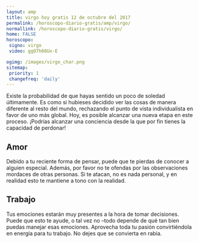 ```yaml
---
layout: amp
title: virgo hoy gratis 12 de octubre del 2017 
permalink: /horoscopo-diario-gratis/amp/virgo/
normallink: /horoscopo-diario-gratis/virgo/
home: FALSE
horoscopo:
 signo: virgo
 video: ggO7h08Ux-E

ogimg: /images/virgo_char.png
sitemap:
 priority: 1
 changefreq: 'daily'
---
```



Existe la probabilidad de que hayas sentido un poco de soledad últimamente. Es como si hubieses decidido ver las cosas de manera diferente al resto del mundo, rechazando el punto de vista individualista en favor de uno más global. Hoy, es posible alcanzar una nueva etapa en este proceso. ¡Podrías alcanzar una conciencia desde la que por fin tienes la capacidad de perdonar!

## Amor

Debido a tu reciente forma de pensar, puede que te pierdas de conocer a alguien especial. Además, por favor no te ofendas por las observaciones mordaces de otras personas. Si te atacan, no es nada personal, y en realidad esto te mantiene a tono con la realidad.

## Trabajo

Tus emociones estarán muy presentes a la hora de tomar decisiones. Puede que esto te ayude, o tal vez no –todo depende de qué tan bien puedas manejar esas emociones. Aprovecha toda tu pasión convirtiéndola en energía para tu trabajo. No dejes que se convierta en rabia.